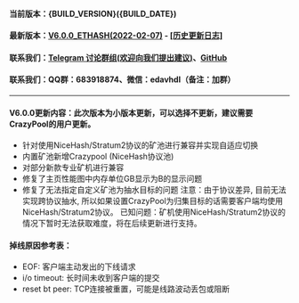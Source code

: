 #### 当前版本：{BUILD_VERSION}({BUILD_DATE})
#### 最新版本：[V6.0.0_ETHASH(2022-02-07)](https://github.com/MinerPr0xy/MinerProxy/releases/tag/6.0.0) - [[历史更新日志]](https://github.com/MinerPr0xy/MinerProxy/releases)
#### 联系我们：[Telegram 讨论群组(欢迎向我们提出建议)](https://t.me/Miner_Proxy)、[GitHub](https://github.com/MinerPr0xy/MinerProxy)
#### 联系我们：QQ群：683918874、微信：edavhdl（备注：加群）
----
#### V6.0.0更新内容：此次版本为小版本更新，可以选择不更新，建议需要CrazyPool的用户更新。
- 针对使用NiceHash/Stratum2协议的矿池进行兼容并实现自适应切换
- 内置矿池新增Crazypool (NiceHash协议池)
- 对部分新款专业矿机进行兼容
- 修复了主页性能图中内存单位GB显示为B的显示问题
- 修复了无法指定自定义矿池为抽水目标的问题
注意：由于协议差异, 目前无法实现跨协议抽水, 所以如果设置CrazyPool为归集目标的话需要客户端均使用NiceHash/Stratum2协议。
已知问题：矿机使用NiceHash/Stratum2协议的情况下暂时无法获取难度，将在后续更新进行支持。
#### 掉线原因参考表：
- EOF: 客户端主动发出的下线请求
- i/o timeout: 长时间未收到客户端的提交
- reset bt peer: TCP连接被重置，可能是线路波动丢包或阻断
